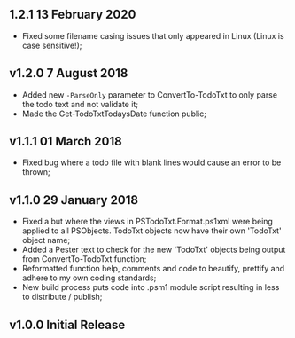 ## 1.2.1 13 February 2020
* Fixed some filename casing issues that only appeared in Linux (Linux is case sensitive!);

## v1.2.0 7 August 2018
* Added new `-ParseOnly` parameter to ConvertTo-TodoTxt to only parse the todo text and not validate it;
* Made the Get-TodoTxtTodaysDate function public;

## v1.1.1 01 March 2018
* Fixed bug where a todo file with blank lines would cause an error to be thrown;

## v1.1.0 29 January 2018
* Fixed a but where the views in PSTodoTxt.Format.ps1xml were being applied to all PSObjects. TodoTxt objects now have their own 'TodoTxt' object name;
* Added a Pester text to check for the new 'TodoTxt' objects being output from ConvertTo-TodoTxt function;
* Reformatted function help, comments and code to beautify, prettify and adhere to my own coding standards; 
* New build process puts code into .psm1 module script resulting in less to distribute / publish;

## v1.0.0 Initial Release